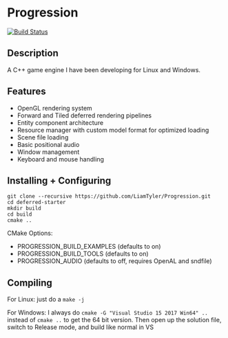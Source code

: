 # Progression

[![Build Status](https://travis-ci.org/LiamTyler/Progression.svg?branch=FPS-in-city)](https://travis-ci.org/LiamTyler/Progression)

## Description
A C++ game engine I have been developing for Linux and Windows. 

## Features
- OpenGL rendering system
- Forward and Tiled deferred rendering pipelines
- Entity component architecture
- Resource manager with custom model format for optimized loading
- Scene file loading 
- Basic positional audio
- Window management
- Keyboard and mouse handling

## Installing + Configuring
```
git clone --recursive https://github.com/LiamTyler/Progression.git
cd deferred-starter
mkdir build
cd build
cmake ..
```

CMake Options:
- PROGRESSION_BUILD_EXAMPLES (defaults to on)
- PROGRESSION_BUILD_TOOLS (defaults to on)
- PROGRESSION_AUDIO (defaults to off, requires OpenAL and sndfile)

## Compiling
For Linux: just do a `make -j`

For Windows: I always do `cmake -G "Visual Studio 15 2017 Win64" ..` instead of `cmake ..` to get the 64 bit version. Then open up the solution file, switch to Release mode, and build like normal in VS
